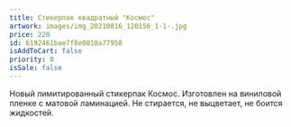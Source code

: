 ```yaml
---
title: Стикерпак квадратный "Космос"
artwork: images/img_20210816_120156_1-1-.jpg
price: 220
id: 6192461bae7f8e0010a77958
isAddToCart: false
priority: 0
isSale: false
---
```


Новый лимитированный стикерпак Космос. Изготовлен на виниловой пленке с матовой ламинацией. Не стирается, не выцветает, не боится жидкостей.
